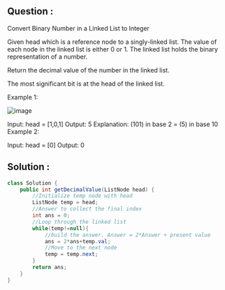 ## Question :
Convert Binary Number in a Linked List to Integer

Given head which is a reference node to a singly-linked list. The value of each node in the linked list is either 0 or 1. The linked list holds the binary representation of a number.

Return the decimal value of the number in the linked list.

The most significant bit is at the head of the linked list.

 

Example 1:

![image](https://user-images.githubusercontent.com/78461084/197195070-d25771e3-fbf3-4448-b455-5c14cb7fcd85.png)

Input: head = [1,0,1]
Output: 5
Explanation: (101) in base 2 = (5) in base 10
Example 2:

Input: head = [0]
Output: 0

## Solution :
```java
class Solution {
    public int getDecimalValue(ListNode head) {
        //Initialize temp node with head
        ListNode temp = head;
        //Answer to collect the final index
        int ans = 0;
        //Loop through the linked list
        while(temp!=null){
            //build the answer. Answer = 2*Answer + present value
            ans = 2*ans+temp.val;
            //Move to the next node
            temp = temp.next;
        }
        return ans;
    }
}
```
